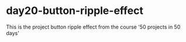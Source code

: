 # day20-button-ripple-effect
 This is the project button ripple effect from the course '50 projects in 50 days'
